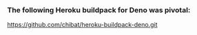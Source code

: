 ### The following Heroku buildpack for Deno was pivotal: 

https://github.com/chibat/heroku-buildpack-deno.git
